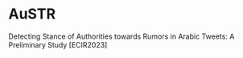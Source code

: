 # AuSTR
Detecting Stance of Authorities towards Rumors in Arabic Tweets: A Preliminary Study [ECIR2023]
